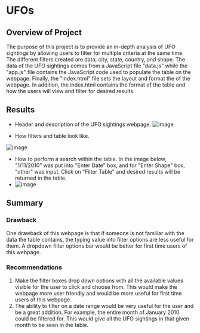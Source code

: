 # UFOs

## Overview of Project
The purpose of this project is to provide an in-depth analysis of UFO sightings by allowing users to filter for multiple criteria at the same time. The different filters created are data, city, state, country, and shape. The data of the UFO sightings comes from a JavaScript file "data.js" while the “app.js" file contains the JavaScript code used to populate the table on the webpage. Finally, the "index.html" file sets the layout and format the of the webpage. In addition, the index.html contains the format of the table and how the users will view and filter for desired results.

## Results 
* Header and description of the UFO sightings webpage.
![image](https://user-images.githubusercontent.com/96553992/160292472-f80d3665-c8f5-44b3-a1c4-043f745bc340.png)

* How filters and table look like.

![image](https://user-images.githubusercontent.com/96553992/160299012-c9880369-8d1f-4ec5-856c-d9e4c5165dda.png)

* How to perform a search within the table. 
In the image below, "1/11/2010” was put into "Enter Date" box, and for "Enter Shape" box, "other" was input. Click on "Filter Table" and desired results will be returned in the table.
* ![image](https://user-images.githubusercontent.com/96553992/160299076-085aad5b-4b1a-4eb6-99f9-0b6c1c3f4a0b.png)



## Summary 
### Drawback
One drawback of this webpage is that if someone is not familiar with the data the table contains, the typing value into filter options are less useful for them. A dropdown filter options bar would be better for first time users of this webpage.

### Recommendations

1. Make the filter boxes drop down options with all the available values visible for the user to click and choose from. This would make the webpage more user friendly and would be more useful for first time users of this webpage.
2. The ability to filter on a date range would be very useful for the user and be a great addition. For example, the entire month of January 2010 could be filtered for. This would give all the UFO sightings in that given month to be seen in the table.
